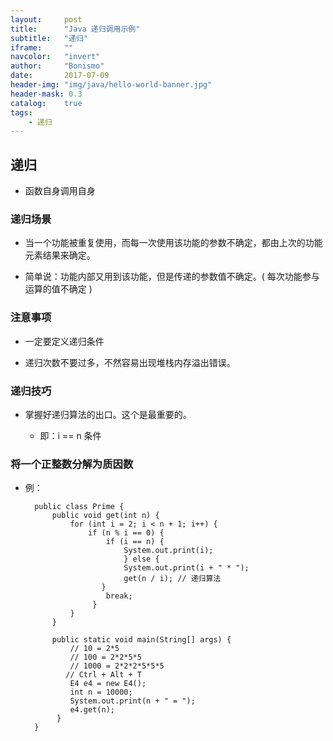 ```yaml
---
layout:     post
title:      "Java 递归调用示例"
subtitle:   "递归"
iframe:     ""
navcolor:   "invert"
author:     "Bonismo"
date:       2017-07-09
header-img: "img/java/hello-world-banner.jpg"
header-mask: 0.3
catalog:    true
tags:
    - 递归
---
```


## 递归

- 函数自身调用自身

### 递归场景

- 当一个功能被重复使用，而每一次使用该功能的参数不确定，都由上次的功能元素结果来确定。

- 简单说：功能内部又用到该功能，但是传递的参数值不确定。( 每次功能参与运算的值不确定 )

### 注意事项

- 一定要定义递归条件

- 递归次数不要过多，不然容易出现堆栈内存溢出错误。

### 递归技巧

- 掌握好递归算法的出口。这个是最重要的。

    - 即：i == n 条件

### 将一个正整数分解为质因数

- 例：


        public class Prime {
            public void get(int n) {
                for (int i = 2; i < n + 1; i++) {
                    if (n % i == 0) {
                        if (i == n) {
                            System.out.print(i);
                            } else {
                            System.out.print(i + " * ");
                            get(n / i); // 递归算法
                       }
                        break;
                     }
                }
            }

            public static void main(String[] args) {
                // 10 = 2*5
                // 100 = 2*2*5*5
                // 1000 = 2*2*2*5*5*5
               // Ctrl + Alt + T
                E4 e4 = new E4();
                int n = 10000;
                System.out.print(n + " = ");
                e4.get(n);
             }
        }

